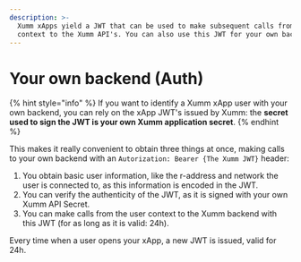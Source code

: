 ```yaml
---
description: >-
  Xumm xApps yield a JWT that can be used to make subsequent calls from the user
  context to the Xumm API's. You can also use this JWT for your own backend.
---
```


# Your own backend (Auth)

{% hint style="info" %}
If you want to identify a Xumm xApp user with your own backend, you can rely on the xApp JWT's issued by Xumm: the **secret used to sign the JWT is your own Xumm application secret**.
{% endhint %}

This makes it really convenient to obtain three things at once, making calls to your own backend with an `Autorization: Bearer {The Xumm JWT}` header:

1. You obtain basic user information, like the r-address and network the user is connected to, as this information is encoded in the JWT.
2. You can verify the authenticity of the JWT, as it is signed with your own Xumm API Secret.
3. You can make calls from the user context to the Xumm backend with this JWT (for as long as it is valid: 24h).

Every time when a user opens your xApp, a new JWT is issued, valid for 24h.
